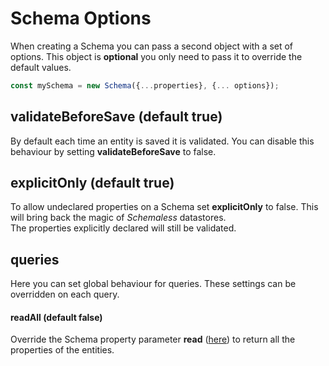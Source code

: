 # Schema Options

When creating a Schema you can pass a second object with a set of options. This object is **optional** you only need to pass it to override the default values.

```js
const mySchema = new Schema({...properties}, {... options});
```

## validateBeforeSave (default true)

By default each time an entity is saved it is validated. You can disable this behaviour by setting **validateBeforeSave** to false.

## explicitOnly (default true)

To allow undeclared properties on a Schema set **explicitOnly** to false. This will bring back the magic of *Schemaless* datastores.  
The properties explicitly declared will still be validated.

## queries
Here you can set global behaviour for queries. These settings can be overridden on each query.

#### readAll (default false)
Override the Schema property parameter **read** ([here](../schema/other-paremeters.md)) to return all the properties of the entities.

